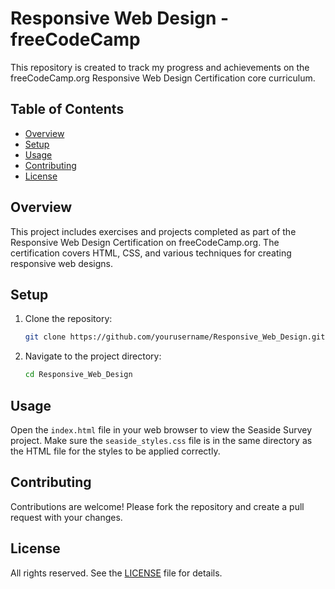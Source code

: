# Responsive Web Design - freeCodeCamp

This repository is created to track my progress and achievements on the freeCodeCamp.org Responsive Web Design Certification core curriculum.

## Table of Contents

- [Overview](#overview)
- [Setup](#setup)
- [Usage](#usage)
- [Contributing](#contributing)
- [License](#license)

## Overview

This project includes exercises and projects completed as part of the Responsive Web Design Certification on freeCodeCamp.org. The certification covers HTML, CSS, and various techniques for creating responsive web designs.

## Setup

1. Clone the repository:
    ```sh
    git clone https://github.com/yourusername/Responsive_Web_Design.git
    ```
2. Navigate to the project directory:
    ```sh
    cd Responsive_Web_Design
    ```

## Usage

Open the `index.html` file in your web browser to view the Seaside Survey project. Make sure the `seaside_styles.css` file is in the same directory as the HTML file for the styles to be applied correctly.

## Contributing

Contributions are welcome! Please fork the repository and create a pull request with your changes.

## License

All rights reserved. See the [LICENSE](LICENSE) file for details.
